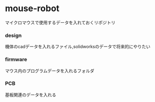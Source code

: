 # mouse-robot
マイクロマウスで使用するデータを入れておくリポジトリ

### design
機体のcadデータを入れるファイル,solidworksのデータで将来的にやりたい

### firmware
マウス内のプログラムデータを入れるフォルダ

### PCB
基板関連のデータを入れる

